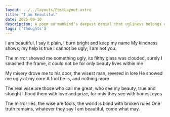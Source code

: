 ```yaml
---
layout: ../../layouts/PostLayout.astro
title: "I am Beautiful"
date: 2025-09-10
description: A poem on mankind’s deepest denial that ugliness belongs only to others
tags: ['thoughts']
---
```

I am beautiful, I say it plain,
I burn bright and keep my name
My kindness shows; my help is true
I cannot be ugly; I am not you.

The mirror showed me something ugly,
its filthy glass was clouded, surely
I smashed the frame, it could not be
for only beauty lives within me

My misery drove me to his door,
the wisest man, revered in lore
He showed me ugly at my core
A fool he is, and nothing more

The real wise are those who call me great,
who see my beauty, true and straight
I flood them with love and prize,
for only they see with honest eyes

The mirror lies, the wise are fools,
the world is blind with broken rules
One truth remains, whatever they say
I am beautiful, come what may.
